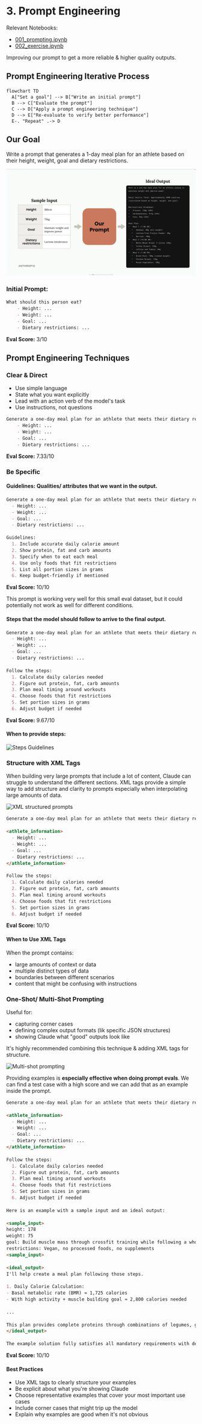 # 3. Prompt Engineering

Relevant Notebooks:
- [001_prompting.ipynb](./notebooks/3-prompt-engineering/001_prompting.ipynb)
- [002_exercise.ipynb](./notebooks/3-prompt-engineering/002_exercise.ipynb)

Improving our prompt to get a more reliable & higher quality outputs.

## Prompt Engineering Iterative Process

```mermaid
flowchart TD
  A["Set a goal"] --> B["Write an initial prompt"]
  B --> C["Evaluate the prompt"]
  C --> D["Apply a prompt engineering technique"]
  D --> E["Re-evaluate to verify better performance"]
  E-. "Repeat" .-> D
```

## Our Goal

Write a prompt that generates a 1-day meal plan for an athlete based on their height, weight, goal and dietary restrictions.

![Prompt Engineering Goal](./images/Prompt_Eng_Goal.png)

### Initial Prompt:

```markdown
What should this person eat?
    - Height: ...
    - Weight: ...
    - Goal: ...
    - Dietary restrictions: ...
```

**Eval Score:** 3/10

## Prompt Engineering Techniques

### Clear & Direct

- Use simple language
- State what you want explicitly
- Lead with an action verb of the model's task
- Use instructions, not questions

```markdown
Generate a one-day meal plan for an athlete that meets their dietary restrictions.
    - Height: ...
    - Weight: ...
    - Goal: ...
    - Dietary restrictions: ...
```

**Eval Score:** 7.33/10

### Be Specific

#### Guidelines: Qualities/ attributes that we want in the output. 

```markdown
Generate a one-day meal plan for an athlete that meets their dietary restrictions.
  - Height: ...
  - Weight: ...
  - Goal: ...
  - Dietary restrictions: ...

Guidelines:
  1. Include accurate daily calorie amount
  2. Show protein, fat and carb amounts
  3. Specify when to eat each meal
  4. Use only foods that fit restrictions
  5. List all portion sizes in grams
  6. Keep budget-friendly if mentioned
```

**Eval Score:** 10/10

This prompt is working very well for this small eval dataset, but it could potentially not work as well for different conditions.
  
#### Steps that the model should follow to arrive to the final output.

  ```markdown
  Generate a one-day meal plan for an athlete that meets their dietary restrictions.
    - Height: ...
    - Weight: ...
    - Goal: ...
    - Dietary restrictions: ...

  Follow the steps:
    1. Calculate daily calories needed
    2. Figure out protein, fat, carb amounts
    3. Plan meal timing around workouts
    4. Choose foods that fit restrictions
    5. Set portion sizes in grams
    6. Adjust budget if needed
  ```

  **Eval Score:** 9.67/10

#### When to provide steps:

![Steps Guidelines](https://everpath-course-content.s3-accelerate.amazonaws.com/instructor%2Fa46l9irobhg0f5webscixp0bs%2Fpublic%2F1748557985%2F07_-_003_-_Being_Specific_18.1748557985387.png)

### Structure with XML Tags

When building very large prompts that include a lot of content, Claude can struggle to understand the different sections. XML tags provide a simple way to add structure and clarity to prompts especially when interpolating large amounts of data.

![XML structured prompts](https://everpath-course-content.s3-accelerate.amazonaws.com/instructor%2Fa46l9irobhg0f5webscixp0bs%2Fpublic%2F1748557981%2F07_-_004_-_Structure_with_XML_Tags_10.1748557981630.png)

```markdown
Generate a one-day meal plan for an athlete that meets their dietary restrictions.

<athlete_information>
  - Height: ...
  - Weight: ...
  - Goal: ...
  - Dietary restrictions: ...
</athlete_information>

Follow the steps:
  1. Calculate daily calories needed
  2. Figure out protein, fat, carb amounts
  3. Plan meal timing around workouts
  4. Choose foods that fit restrictions
  5. Set portion sizes in grams
  6. Adjust budget if needed
```

**Eval Score:** 10/10

#### When to Use XML Tags

When the prompt contains:
- large amounts of context or data
- multiple distinct types of data
- boundaries between different scenarios
- content that might be confusing with instructions

### One-Shot/ Multi-Shot Prompting

Useful for:
- capturing corner cases
- defining complex output formats (lik specific JSON structures)
- showing Claude what "good" outputs look like

It's highly recommended combining this technique & adding XML tags for structure.

![Multi-shot prompting](https://everpath-course-content.s3-accelerate.amazonaws.com/instructor%2Fa46l9irobhg0f5webscixp0bs%2Fpublic%2F1748557985%2F07_-_005_-_Providing_Examples_04.1748557985658.png)

Providing examples is **especially effective when doing prompt evals**. We can find a test case with a high score and we can add that as an example inside the prompt. 

```markdown
Generate a one-day meal plan for an athlete that meets their dietary restrictions.

<athlete_information>
  - Height: ...
  - Weight: ...
  - Goal: ...
  - Dietary restrictions: ...
</athlete_information>

Follow the steps:
  1. Calculate daily calories needed
  2. Figure out protein, fat, carb amounts
  3. Plan meal timing around workouts
  4. Choose foods that fit restrictions
  5. Set portion sizes in grams
  6. Adjust budget if needed

Here is an example with a sample input and an ideal output:

<sample_input>
height: 178
weight: 75
goal: Build muscle mass through crossfit training while following a whole-food vegan diet
restrictions: Vegan, no processed foods, no supplements
<sample_input>

<ideal_output>
I'll help create a meal plan following those steps.

1. Daily Calorie Calculation:
- Basal metabolic rate (BMR) ≈ 1,725 calories
- With high activity + muscle building goal ≈ 2,800 calories needed

...

This plan provides complete proteins through combinations of legumes, grains, and seeds, while maintaining whole-food vegan requirements. All portions can be adjusted based on individual needs and response to training.
</ideal_output>

The example solution fully satisfies all mandatory requirements with detailed caloric total (2800), complete macro breakdown, and precise meal timing/portions. It adheres strictly to whole-food vegan guidelines with no processed items.
```

**Eval Score:** 10/10

#### Best Practices

- Use XML tags to clearly structure your examples
- Be explicit about what you're showing Claude
- Choose representative examples that cover your most important use cases
- Include corner cases that might trip up the model
- Explain why examples are good when it's not obvious
